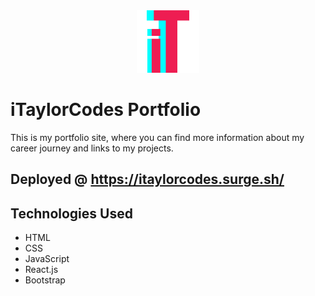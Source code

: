 <div align="center">
  <a href="https://itaylorcodes.surge.sh/">
    <img alt="Gamr" src="./src/logos/iT-logo.png" width="100" />
  </a>
</div>

# iTaylorCodes Portfolio

This is my portfolio site, where you can find more information about my career journey and links to my projects.

## Deployed @ https://itaylorcodes.surge.sh/

## Technologies Used

- HTML
- CSS
- JavaScript
- React.js
- Bootstrap
